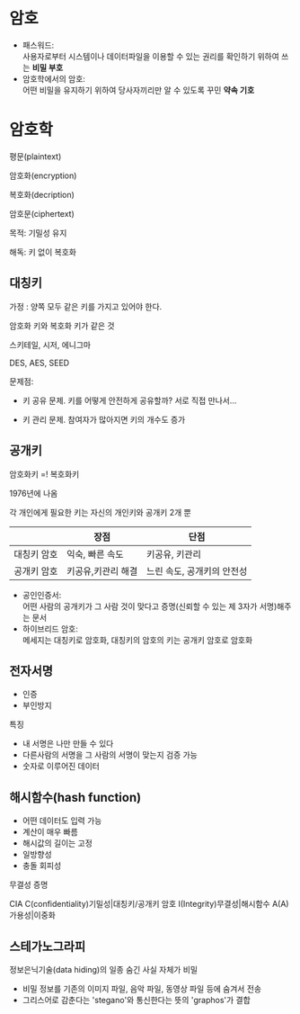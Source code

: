 # 암호
- 패스워드:<br>사용자로부터 시스템이나 데이터파일을 이용할 수 있는 권리를 확인하기 위하여 쓰는 **비밀 부호**
- 암호학에서의 암호:<br>어떤 비밀을 유지하기 위하여 당사자끼리만 알 수 있도록 꾸민 **약속 기호**
# 암호학
평문(plaintext)

암호화(encryption)

복호화(decription)

암호문(ciphertext)

목적: 기밀성 유지

해독: 키 없이 복호화


## 대칭키
가정 : 양쪽 모두 같은 키를 가지고 있어야 한다.

암호화 키와 복호화 키가 같은 것

스키테일, 시저, 에니그마

DES, AES, SEED

문제점:
- 키 공유 문제. 키를 어떻게 안전하게 공유할까?
서로 직접 만나서...

- 키 관리 문제. 참여자가 많아지면 키의 개수도 증가

## 공개키
암호화키 =! 복호화키

1976년에 나옴

각 개인에게 필요한 키는 자신의 개인키와 공개키 2개 뿐

| | 장점 | 단점 |
| - | - | - |
| 대칭키 암호 | 익숙, 빠른 속도 | 키공유, 키관리 |
| 공개키 암호 | 키공유,키관리 해결 | 느린 속도, 공개키의 안전성 |
- 공인인증서:<br>어떤 사람의 공개키가 그 사람 것이 맞다고 증명(신뢰할 수 있는 제 3자가 서명)해주는 문서
- 하이브리드 암호:<br>메세지는 대칭키로 암호화, 대칭키의 암호의 키는 공개키 암호로 암호화

## 전자서명
- 인증
- 부인방지

특징
- 내 서명은 나만 만들 수 있다
- 다른사람의 서명을 그 사람의 서명이 맞는지 검증 가능
- 숫자로 이루어진 데이터

## 해시함수(hash function)
- 어떤 데이터도 입력 가능
- 계산이 매우 빠름
- 해시값의 길이는 고정
- 일방향성
- 충돌 회피성

무결성 증명

CIA
C(confidentiality)기밀성|대칭키/공개키 암호
I(Integrity)무결성|해시함수
A(A)가용성|이중화

## 스테가노그라피
정보은닉기술(data hiding)의 일종
숨긴 사실 자체가 비밀
- 비밀 정보를 기존의 이미지 파일, 음악 파일, 동영상 파일 등에 숨겨서 전송
- 그리스어로 감춘다는 'stegano'와 통신한다는 뜻의 'graphos'가 결합

